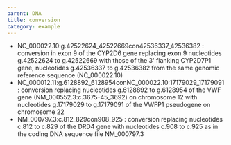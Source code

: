 ```yaml
---
parent: DNA
title: conversion
category: example
---
```


*	NC\_000022.10:g.42522624\_42522669con42536337\_42536382
	:	conversion in exon 9 of the CYP2D6 gene replacing exon 9 nucleotides g.42522624 to g.42522669 with those of the 3' flanking CYP2D7P1 gene, nucleotides g.42536337 to g.42536382 from the same genomic reference sequence (NC\_000022.10)
*	NC\_000012.11:g.6128892\_6128954conNC\_000022.10:17179029\_17179091
	:	conversion replacing nucleotides g.6128892 to g.6128954 of the VWF gene (NM\_000552.3:c.3675-45\_3692) on chromosome 12 with nucleotides g.17179029 to g.17179091 of the VWFP1 pseudogene on chromosome 22
*	NM\_000797.3:c.812\_829con908\_925
	:	conversion replacing nucleotides c.812 to c.829 of the DRD4 gene with nucleotides c.908 to c.925 as in the coding DNA sequence file NM\_000797.3
